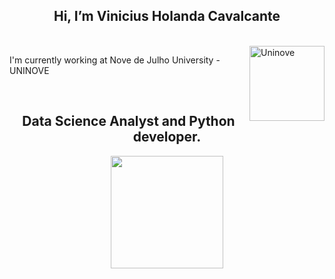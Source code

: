 
<h2 align="center">  Hi, I’m Vinicius Holanda Cavalcante </h2>

<br>
  <img align="right" width="120px" alt="Uninove" src="https://www.uninove.br/logo-uninove.svg"/>
  <p> I'm currently working at Nove de Julho University - UNINOVE </p>
</br>


<h2 align="center"> Data Science Analyst and Python developer.</h2>

<div align="center">
  <a href="https://github.com/viniciusholanda001">
  <img height="180em" src="https://github-readme-stats.vercel.app/api?username=viniciusHolanda001&show_icons=true&theme=dark&count_private=true"/>
</div>

